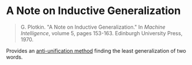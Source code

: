 # A Note on Inductive Generalization

> G. Plotkin. "A Note on Inductive Generalization." In *Machine Intelligence*,
> volume 5, pages 153-163. Edinburgh University Press, 1970.

Provides an [anti-unification method](https://en.wikipedia.org/wiki/Anti-unification_(computer_science)) finding the least generalization of two words.
